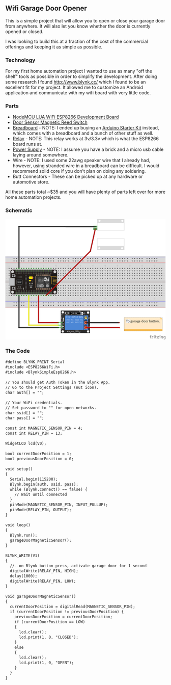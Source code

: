 ## Wifi Garage Door Opener

This is a simple project that will allow you to open or close your garage door from anywhere. It will also let you know whether the door is currently opened or closed. 

I was looking to build this at a fraction of the cost of the commercial offerings and keeping it as simple as possible. 

### Technology

For my first home automation project I wanted to use as many "off the shelf" tools as possible in order to simplify the development. After doing some research I found http://www.blynk.cc/ which I found to be an excellent fit for my project. It allowed me to customize an Android application and communicate with my wifi board with very little code.

### Parts

- [NodeMCU LUA WiFi ESP8266 Development Board](http://amzn.to/2iYBeTo)
- [Door Sensor Magnetic Reed Switch](http://amzn.to/2kbAGq7)
- [Breadboard](http://amzn.to/2klLUvB) - NOTE: I ended up buying an [Arduino Starter Kit](http://amzn.to/2jWg3ku) instead, which comes with a breadboard and a bunch of other stuff as well.
- [Relay](https://rover.ebay.com/rover/1/711-53200-19255-0/1?icep_id=114&ipn=icep&toolid=20004&campid=5338026670&mpre=http%3A%2F%2Fwww.ebay.com%2Fitm%2FDC-3V-3-3V-Relay-High-Level-Driver-Module-optocouple-Relay-Module-for-Arduino%2F331502222842%3Frt%3Dnc%26_soffid%3D5%26_soffType%3DPromotionalShipping%26_trksid%3Dp5731.m3795) - NOTE: This relay works at 3v/3.3v which is what the ESP8266 board runs at.
- [Power Supply](http://amzn.to/2k18UiX) - NOTE: I assume you have a brick and a micro usb cable laying around somewhere.
- Wire - NOTE: I used some 22awg speaker wire that I already had, however, using stranded wire in a breadboard can be difficult. I would recommend solid core if you don't plan on doing any soldering.
- Butt Connectors - These can be picked up at any hardware or automotive store.

All these parts total ~$35 and you will have plenty of parts left over for more home automation projects.

### Schematic 

![Image](https://github.com/colatt/WifiGarageDoor/blob/master/GarageDoor_bb.png)

### The Code

```
#define BLYNK_PRINT Serial
#include <ESP8266WiFi.h>
#include <BlynkSimpleEsp8266.h>

// You should get Auth Token in the Blynk App.
// Go to the Project Settings (nut icon).
char auth[] = "";

// Your WiFi credentials.
// Set password to "" for open networks.
char ssid[] = "";
char pass[] = "";

const int MAGNETIC_SENSOR_PIN = 4;
const int RELAY_PIN = 13;

WidgetLCD lcd(V0);

bool currentDoorPosition = 1; 
bool previousDoorPosition = 0;

void setup()
{
  Serial.begin(115200);
  Blynk.begin(auth, ssid, pass);
  while (Blynk.connect() == false) {
    // Wait until connected 
  }
  pinMode(MAGNETIC_SENSOR_PIN, INPUT_PULLUP);
  pinMode(RELAY_PIN, OUTPUT);
}

void loop()
{
  Blynk.run();
  garageDoorMagneticSensor();
}

BLYNK_WRITE(V1) 
{
  //--on Blynk button press, activate garage door for 1 second
  digitalWrite(RELAY_PIN, HIGH);
  delay(1000);
  digitalWrite(RELAY_PIN, LOW);           
}

void garageDoorMagneticSensor()
{
  currentDoorPosition = digitalRead(MAGNETIC_SENSOR_PIN);
  if (currentDoorPosition != previousDoorPosition) { 
    previousDoorPosition = currentDoorPosition;
    if (currentDoorPosition == LOW)
    {
      lcd.clear();
      lcd.print(1, 0, "CLOSED");
    }
    else
    {
      lcd.clear();
      lcd.print(1, 0, "OPEN");
    }
  }
}
```
